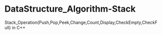 # DataStructure_Algorithm-Stack
Stack_Operation(Push,Pop,Peek,Change,Count,Display,CheckEmpty,CheckFull) in C++
